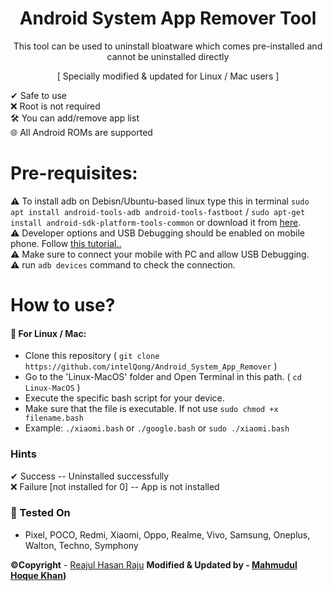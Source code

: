 <h1 align="center"> Android System App Remover Tool </h1>

<p align="center">This tool can be used to uninstall bloatware which comes pre-installed and cannot be uninstalled directly  </p>
<p align="center">[ Specially modified & updated for Linux / Mac users ]</p>


<g-emoji class="g-emoji" alias="heavy_check_mark" fallback-src="https://github.githubassets.com/images/icons/emoji/unicode/2714.png">✔</g-emoji> Safe to use  
<g-emoji class="g-emoji" alias="x" fallback-src="https://github.githubassets.com/images/icons/emoji/unicode/274c.png">❌</g-emoji> Root is not required  
<g-emoji class="g-emoji" alias="hammer_and_wrench" fallback-src="https://github.githubassets.com/images/icons/emoji/unicode/1f6e0.png">🛠</g-emoji> You can add/remove app list  
<g-emoji class="g-emoji" alias="globe_with_meridians" fallback-src="https://github.githubassets.com/images/icons/emoji/unicode/1f310.png">🌐</g-emoji> All Android ROMs are supported  
 

# [](#pre-requisites)Pre-requisites:
<g-emoji class="g-emoji" alias="warning" fallback-src="https://github.githubassets.com/images/icons/emoji/unicode/26a0.png">⚠️</g-emoji> To install adb on Debisn/Ubuntu-based linux type this in terminal `sudo apt install android-tools-adb android-tools-fastboot` / `sudo apt-get install android-sdk-platform-tools-common`
or download it from [here](https://developer.android.com/studio/releases/platform-tools#downloads).  
<g-emoji class="g-emoji" alias="warning" fallback-src="https://github.githubassets.com/images/icons/emoji/unicode/26a0.png">⚠️</g-emoji> Developer options and USB Debugging should be enabled on mobile phone. Follow [this tutorial..](https://github.com/ujarhr/android-bloatware-remover/blob/main/edo.md)  
<g-emoji class="g-emoji" alias="warning" fallback-src="https://github.githubassets.com/images/icons/emoji/unicode/26a0.png">⚠️</g-emoji> Make sure to connect your mobile with PC and allow USB Debugging.  
<g-emoji class="g-emoji" alias="warning" fallback-src="https://github.githubassets.com/images/icons/emoji/unicode/26a0.png">⚠️</g-emoji> run `adb devices` command to check the connection.

# [](#how-to-use)**How to use?**

#### [](#-for-linux--mac)<g-emoji class="g-emoji" alias="penguin" fallback-src="https://github.githubassets.com/images/icons/emoji/unicode/1f427.png">🐧</g-emoji> For Linux / Mac:

*   Clone this repository ( `git clone https://github.com/intelQong/Android_System_App_Remover` )
*   Go to the 'Linux-MacOS' folder and Open Terminal in this path. ( `cd Linux-MacOS` )
*   Execute the specific bash script for your device.
*   Make sure that the file is executable. If not use `sudo chmod +x filename.bash`
*   Example: `./xiaomi.bash` or `./google.bash` or `sudo ./xiaomi.bash`

### [](#hints)Hints

<g-emoji class="g-emoji" alias="heavy_check_mark" fallback-src="https://github.githubassets.com/images/icons/emoji/unicode/2714.png">✔</g-emoji> Success -- Uninstalled successfully  
<g-emoji class="g-emoji" alias="x" fallback-src="https://github.githubassets.com/images/icons/emoji/unicode/274c.png">❌</g-emoji> Failure [not installed for 0] -- App is not installed

### [](#-tested-on)<g-emoji class="g-emoji" alias="iphone" fallback-src="https://github.githubassets.com/images/icons/emoji/unicode/1f4f1.png">📱</g-emoji> Tested On

*   Pixel, POCO, Redmi, Xiaomi, Oppo, Realme, Vivo, Samsung, Oneplus, Walton, Techno, Symphony
  
**©️Copyright** - [Reajul Hasan Raju](https://twitter.com/rhraju03)
**Modified & Updated by - [Mahmudul Hoque Khan](https://x.com/intelQong))**

